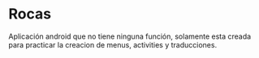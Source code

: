 # Rocas

Aplicación android que no tiene ninguna función, solamente esta creada para practicar la creacion de menus, activities y traducciones.
